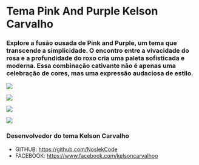# Tema Pink And Purple Kelson Carvalho

### Explore a fusão ousada de Pink and Purple, um tema que transcende a simplicidade. O encontro entre a vivacidade do rosa e a profundidade do roxo cria uma paleta sofisticada e moderna.  Essa combinação cativante não é apenas uma celebração de cores, mas uma expressão audaciosa de estilo.

![](https://github.com/NoslekCode/vscode-pink-and-puple-theme/blob/main/Captura%20de%20tela%202023-10-19%20002657.png?raw=true)

![](https://github.com/NoslekCode/vscode-pink-and-puple-theme/blob/main/Captura%20de%20tela%202023-10-19%20002837.png?raw=true)

![](https://github.com/NoslekCode/vscode-pink-and-puple-theme/blob/main/Captura%20de%20tela%202023-10-19%20002853.png?raw=true)

![](https://github.com/NoslekCode/vscode-pink-and-puple-theme/blob/main/Captura%20de%20tela%202023-10-19%20003043.png?raw=true)

### Desenvolvedor do tema Kelson Carvalho

* GITHUB: https://github.com/NoslekCode
* FACEBOOK: https://www.facebook.com/kelsoncarvalhoo

